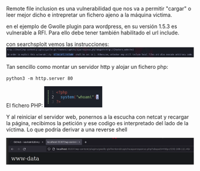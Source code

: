 Remote file inclusion es una vulnerabilidad que nos va a permitir "cargar" o leer mejor dicho e intrepretar un fichero ajeno a la máquina victima.

en el ejemplo de Gwolle plugin para wordpress, en su versión 1.5.3 es vulnerable a RFI. Para ello debe tener también habilitado el url include.

con searchsploit vemos las instrucciones:
<img src="https://raw.githubusercontent.com/glmbxecurity/eJPT2_eCCPT2_eWPT_Notes/main/images/rfi1.png" /> 

Tan sencillo como montar un servidor http y alojar un fichero php:
```
python3 -m http.server 80
```

El fichero PHP:
<img src="https://raw.githubusercontent.com/glmbxecurity/eJPT2_eCCPT2_eWPT_Notes/main/images/rfi2.png" /> 

Y al reiniciar el servidor web, ponernos a la escucha con netcat y recargar la página, recibimos la petición y ese codigo es interpretado del lado de la víctima. Lo que podría derivar a una reverse shell

<img src="https://raw.githubusercontent.com/glmbxecurity/eJPT2_eCCPT2_eWPT_Notes/main/images/rfi3.png" /> 

